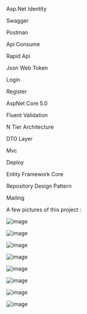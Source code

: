 Asp.Net Identity

Swagger

Postman

Api Consume

Rapid Api

Json Web Token

Login

Register

AspNet Core 5.0

Fluent Validation

N Tier Architecture

DTO Layer

Mvc

Deploy

Entity Framework Core

Repository Design Pattern

Mailing

A few pictures of this project : 

![image](https://github.com/user-attachments/assets/7421ffe3-4964-4a4e-88c3-f713b2e58484)

![image](https://github.com/user-attachments/assets/0ae7fafe-8dab-4cf0-9c9e-a7dc5e1e776f)

![image](https://github.com/user-attachments/assets/ad7cbae8-90c4-4a5f-a027-3258932abfee)

![image](https://github.com/user-attachments/assets/79875fd1-2ba4-4245-94e0-37c401f8d1f9)

![image](https://github.com/user-attachments/assets/ba103446-9123-4d1b-b947-bd78ecd40591)

![image](https://github.com/user-attachments/assets/3cceaec5-34c3-40da-995b-3d222dd3c15a)

![image](https://github.com/user-attachments/assets/f777e4fa-5f10-4777-aa72-8d45b5a2b4fc)

![image](https://github.com/user-attachments/assets/1a7b22ea-5d58-4471-91bf-a683b7061b9a)







